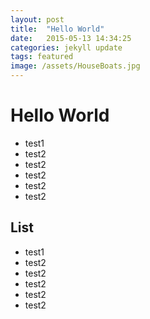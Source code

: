 ```yaml
---
layout: post
title:  "Hello World"
date:   2015-05-13 14:34:25
categories: jekyll update
tags: featured
image: /assets/HouseBoats.jpg
---
```


# Hello World

* test1
* test2
* test2
* test2
* test2
* test2

## List

* test1
* test2
* test2
* test2
* test2
* test2
